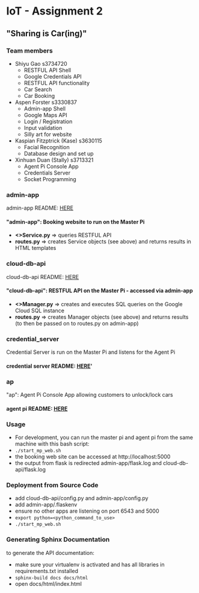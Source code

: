 
# IoT - Assignment 2 

## "Sharing is Car(ing)"

### Team members
- Shiyu Gao s3734720
    - RESTFUL API Shell
    - Google Credentials API
    - RESTFUL API functionality
    - Car Search 
    - Car Booking
- Aspen Forster s3330837
    - Admin-app Shell
    - Google Maps API
    - Login / Registration
    - Input validation
    - Silly art for website
- Kaspian Fitzptrick (Kase) s3630115
    - Facial Recognition
    - Database design and set up
- Xinhuan Duan (Stally) s3713321
    - Agent Pi Console App
    - Credentials Server
    - Socket Programming

### admin-app
admin-app README: [HERE](admin-app/README.md)
#### "admin-app": Booking website to run on the Master Pi
- **<>Service.py** => queries RESTFUL API
- **routes.py** => creates Service objects (see above) and returns results in HTML templates

### cloud-db-api
cloud-db-api README: [HERE](cloud-db-api/README.md)
#### "cloud-db-api": RESTFUL API on the Master Pi - accessed via admin-app
- **<>Manager.py** => creates and executes SQL queries on the Google Cloud SQL instance
- **routes.py** => creates Manager objects (see above) and returns results (to then be passed on to routes.py on admin-app)

### credential_server
Credential Server is run on the Master Pi and listens for the Agent Pi
#### credential server README: [HERE](credential_server/README.md)'

### ap
"ap": Agent Pi Console App allowing customers to unlock/lock cars
#### agent pi README: [HERE](ap/README.md)

### Usage
- For development, you can run the master pi and agent pi from the same machine with this bash script:
- `./start_mp_web.sh`
- the booking web site can be accessed at http://localhost:5000
- the output from flask is redirected admin-app/flask.log and cloud-db-api/flask.log

### Deployment from Source Code
- add cloud-db-api/config.py and admin-app/config.py
- add admin-app/.flaskenv
- ensure no other apps are listening on port 6543 and 5000
- `export python=<python_command_to_use>`
- `./start_mp_web.sh`

### Generating Sphinx Documentation
to generate the API documentation: 
- make sure your virtualenv is activated and has all libraries in requirements.txt installed
- `sphinx-build docs docs/html`
- open docs/html/index.html
